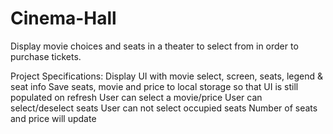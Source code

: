 # Cinema-Hall
Display movie choices and seats in a theater to select from in order to purchase tickets.

Project Specifications:
Display UI with movie select, screen, seats, legend & seat info
Save seats, movie and price to local storage so that UI is still populated on refresh
User can select a movie/price
User can select/deselect seats
User can not select occupied seats
Number of seats and price will update

